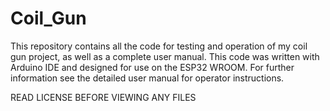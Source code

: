 # Coil_Gun
This repository contains all the code for testing and operation of my coil gun project, as well as a complete user manual.
This code was written with Arduino IDE and designed for use on the ESP32 WROOM.
For further information see the detailed user manual for operator instructions.

READ LICENSE BEFORE VIEWING ANY FILES

